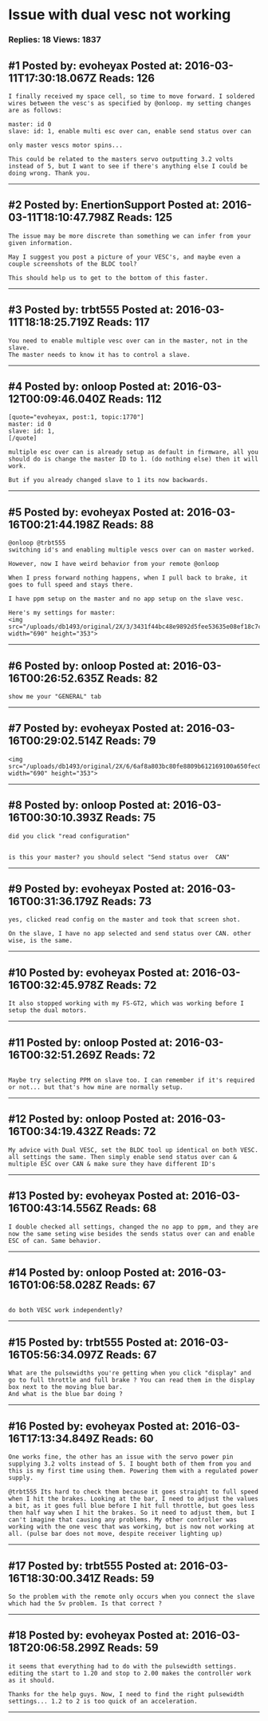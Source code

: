 # Issue with dual vesc not working

### Replies: 18 Views: 1837

## \#1 Posted by: evoheyax Posted at: 2016-03-11T17:30:18.067Z Reads: 126

```
I finally received my space cell, so time to move forward. I soldered wires between the vesc's as specified by @onloop. my setting changes are as follows:

master: id 0
slave: id: 1, enable multi esc over can, enable send status over can

only master vescs motor spins...

This could be related to the masters servo outputting 3.2 volts instead of 5, but I want to see if there's anything else I could be doing wrong. Thank you.
```

---
## \#2 Posted by: EnertionSupport Posted at: 2016-03-11T18:10:47.798Z Reads: 125

```
The issue may be more discrete than something we can infer from your given information.

May I suggest you post a picture of your VESC's, and maybe even a couple screenshots of the BLDC tool? 

This should help us to get to the bottom of this faster.
```

---
## \#3 Posted by: trbt555 Posted at: 2016-03-11T18:18:25.719Z Reads: 117

```
You need to enable multiple vesc over can in the master, not in the slave.
The master needs to know it has to control a slave.
```

---
## \#4 Posted by: onloop Posted at: 2016-03-12T00:09:46.040Z Reads: 112

```
[quote="evoheyax, post:1, topic:1770"]
master: id 0
slave: id: 1,
[/quote]

multiple esc over can is already setup as default in firmware, all you should do is change the master ID to 1. (do nothing else) then it will work.

But if you already changed slave to 1 its now backwards.
```

---
## \#5 Posted by: evoheyax Posted at: 2016-03-16T00:21:44.198Z Reads: 88

```
@onloop @trbt555
switching id's and enabling multiple vescs over can on master worked.

However, now I have weird behavior from your remote @onloop

When I press forward nothing happens, when I pull back to brake, it goes to full speed and stays there.

I have ppm setup on the master and no app setup on the slave vesc.

Here's my settings for master:
<img src="/uploads/db1493/original/2X/3/3431f44bc48e9892d5fee53635e08ef18c7caeb9.png" width="690" height="353">
```

---
## \#6 Posted by: onloop Posted at: 2016-03-16T00:26:52.635Z Reads: 82

```
show me your "GENERAL" tab
```

---
## \#7 Posted by: evoheyax Posted at: 2016-03-16T00:29:02.514Z Reads: 79

```
<img src="/uploads/db1493/original/2X/6/6af8a803bc80fe8809b612169100a650fec0be92.png" width="690" height="353">
```

---
## \#8 Posted by: onloop Posted at: 2016-03-16T00:30:10.393Z Reads: 75

```
did you click "read configuration"


is this your master? you should select "Send status over  CAN"
```

---
## \#9 Posted by: evoheyax Posted at: 2016-03-16T00:31:36.179Z Reads: 73

```
yes, clicked read config on the master and took that screen shot.

On the slave, I have no app selected and send status over CAN. other wise, is the same.
```

---
## \#10 Posted by: evoheyax Posted at: 2016-03-16T00:32:45.978Z Reads: 72

```
It also stopped working with my FS-GT2, which was working before I setup the dual motors.
```

---
## \#11 Posted by: onloop Posted at: 2016-03-16T00:32:51.269Z Reads: 72

```

Maybe try selecting PPM on slave too. I can remember if it's required or not... but that's how mine are normally setup.
```

---
## \#12 Posted by: onloop Posted at: 2016-03-16T00:34:19.432Z Reads: 72

```
My advice with Dual VESC, set the BLDC tool up identical on both VESC. all settings the same. Then simply enable send status over can & multiple ESC over CAN & make sure they have different ID's
```

---
## \#13 Posted by: evoheyax Posted at: 2016-03-16T00:43:14.556Z Reads: 68

```
I double checked all settings, changed the no app to ppm, and they are now the same seting wise besides the sends status over can and enable ESC of can. Same behavior.
```

---
## \#14 Posted by: onloop Posted at: 2016-03-16T01:06:58.028Z Reads: 67

```

do both VESC work independently?
```

---
## \#15 Posted by: trbt555 Posted at: 2016-03-16T05:56:34.097Z Reads: 67

```
What are the pulsewidths you're getting when you click "display" and go to full throttle and full brake ? You can read them in the display box next to the moving blue bar.
And what is the blue bar doing ?
```

---
## \#16 Posted by: evoheyax Posted at: 2016-03-16T17:13:34.849Z Reads: 60

```
One works fine, the other has an issue with the servo power pin supplying 3.2 volts instead of 5. I bought both of them from you and this is my first time using them. Powering them with a regulated power supply.

@trbt555 Its hard to check them because it goes straight to full speed when I hit the brakes. Looking at the bar, I need to adjust the values a bit, as it goes full blue before I hit full throttle, but goes less then half way when I hit the brakes. So it need to adjust them, but I can't imagine that causing any problems. My other controller was working with the one vesc that was working, but is now not working at all. (pulse bar does not move, despite receiver lighting up)
```

---
## \#17 Posted by: trbt555 Posted at: 2016-03-16T18:30:00.341Z Reads: 59

```
So the problem with the remote only occurs when you connect the slave which had the 5v problem. Is that correct ?
```

---
## \#18 Posted by: evoheyax Posted at: 2016-03-18T20:06:58.299Z Reads: 59

```
it seems that everything had to do with the pulsewidth settings. editing the start to 1.20 and stop to 2.00 makes the controller work as it should.

Thanks for the help guys. Now, I need to find the right pulsewidth settings... 1.2 to 2 is too quick of an acceleration.
```

---
